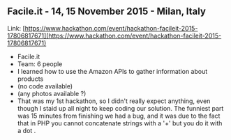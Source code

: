 ## Facile.it - 14, 15 November 2015 - Milan, Italy
Link: [https://www.hackathon.com/event/hackathon-facileit-2015-17806817671](https://www.hackathon.com/event/hackathon-facileit-2015-17806817671)


* Facile.it
* Team: 6 people
* I learned how to use the Amazon APIs to gather information about products
* (no code available)
* (any photos available ?)
* That  was my 1st hackathon, so I  didn't really expect anything, even though I staid up all night to keep  coding our solution.
The funniest part was 15 minutes from finishing we had a bug, and it was due to the fact that in PHP you cannot
concatenate strings with a '+' but you do it with a dot .

